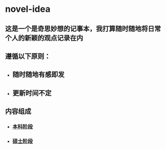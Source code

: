 # novel-idea
## 这是一个是**奇思妙想**的记事本，我打算随时随地将日常个人的新颖的观点记录在内
## 遵循以下原则：
* ## 随时随地有感即发
* ## 更新时间不定
## 内容组成
* ### [本科阶段](https://github.com/matistor/novel-idea/tree/master/Undergraduate)
* ### [硕士阶段](https://github.com/matistor/novel-idea/tree/master/graduate)
